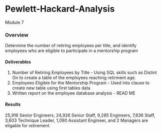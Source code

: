 # Pewlett-Hackard-Analysis
Module 7 
### Overview
Determine the number of retiring employees per title, and identify employees who are eligible to participate in a mentorship program
#### Deliverables
  1. Number of Retiring Employees by Title - Using SQL skills such as Distint On to create a table of the employees reaching retirment age.
  2. Employees Eligible for the Mentorship Program -  Used into clause to create new table using first tables data
  3. Written report on the employee database analysis - READ ME
  #### Results
25,916 Senior Engineers, 24,926 Senior Staff, 9,285 Engineers, 7,636 Staff, 3,603 Technique Leader, 1,090 Assistant Engineer, and 2 Managers are eligable for retirement 
